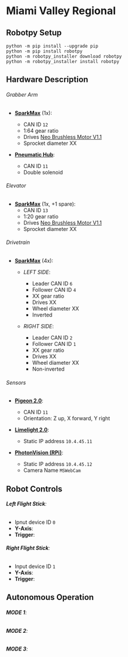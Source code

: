 # Miami Valley Regional
## Robotpy Setup
```
python -m pip install --upgrade pip
python -m pip install robotpy
python -m robotpy_installer download robotpy
python -m robotpy_installer install robotpy
```
## Hardware Description
###### Grabber Arm
- **[SparkMax](https://www.revrobotics.com/rev-11-2158/)** (1x):
    - CAN ID `12`
    - 1:64 gear ratio
    - Drives [Neo Brushless Motor V1.1](https://www.revrobotics.com/rev-21-1650/)
    - Sprocket diameter XX

- **[Pneumatic Hub](https://www.revrobotics.com/rev-11-1852/)**:
    - CAN ID `11`
    - Double solenoid

###### Elevator
- **[SparkMax](https://www.revrobotics.com/rev-11-2158/)** (1x, +1 spare):
    - CAN ID `13`
    - 1:20 gear ratio
    - Drives [Neo Brushless Motor V1.1](https://www.revrobotics.com/rev-21-1650/)
    - Sprocket diameter XX

###### Drivetrain
- **[SparkMax](https://www.revrobotics.com/rev-11-2158/)** (4x):
    - *LEFT SIDE*: 
        - Leader CAN ID `6`
        - Follower CAN ID `4`
        - XX gear ratio
        - Drives XX
        - Wheel diameter XX
        - Inverted

    - *RIGHT SIDE*: 
        - Leader CAN ID `2`
        - Follower CAN ID `1`
        - XX gear ratio
        - Drives XX
        - Wheel diameter XX
        - Non-inverted

###### Sensors
- **[Pigeon 2.0](https://www.google.com/search?client=safari&rls=en&q=pigeon+2.0&ie=UTF-8&oe=UTF-8)**:
    - CAN ID `11`
    - Orientation: Z up, X forward, Y right

- **[Limelight 2.0](https://docs.limelightvision.io/en/latest/)**: 
    - Static IP address `10.4.45.11`
    
- **[PhotonVision (RPi)](https://photonvision.org)**: 
    - Static IP address `10.4.45.12`
    - Camera Name `MSWebCam`

## Robot Controls
###### **Left Flight Stick**:
- Ipnut device ID `0`
- **Y-Axis**:
- **Trigger**:

###### **Right Flight Stick**:
- Input device ID `1`
- **Y-Axis**:
- **Trigger**:

## Autonomous Operation
###### **MODE 1**:
###### **MODE 2**:
###### **MODE 3**: